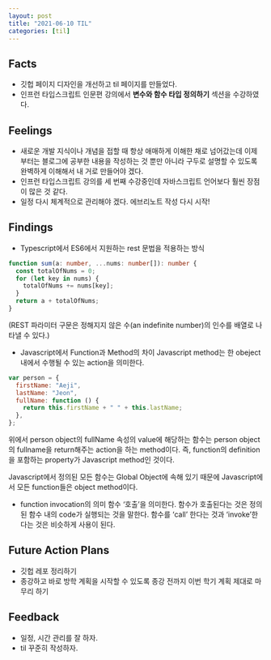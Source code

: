 ```yaml
---
layout: post
title: "2021-06-10 TIL"
categories: [til]
---
```


## Facts

- 깃헙 페이지 디자인을 개선하고 til 페이지를 만들었다.
- 인프런 타입스크립트 인문편 강의에서 **변수와 함수 타입 정의하기** 섹션을 수강하였다.

## Feelings

- 새로운 개발 지식이나 개념을 접할 때 항상 애매하게 이해한 채로 넘어갔는데 이제부터는 블로그에 공부한 내용을 작성하는 것 뿐만 아니라 구두로 설명할 수 있도록 완벽하게 이해해서 내 거로 만들어야 겠다.
- 인프런 타입스크립트 강의를 세 번째 수강중인데 자바스크립트 언어보다 훨씬 장점이 많은 것 같다.
- 일정 다시 체계적으로 관리해야 겠다. 에브리노트 작성 다시 시작!

## Findings

- Typescript에서 ES6에서 지원하는 rest 문법을 적용하는 방식

```typescript
function sum(a: number, ...nums: number[]): number {
  const totalOfNums = 0;
  for (let key in nums) {
    totalOfNums += nums[key];
  }
  return a + totalOfNums;
}
```

(REST 파라미터 구문은 정해지지 않은 수(an indefinite number)의 인수를 배열로 나타낼 수 있다.)

- Javascript에서 Function과 Method의 차이
  Javascript method는 한 obeject 내에서 수행될 수 있는 action을 의미한다.

```javascript
var person = {
  firstName: "Aeji",
  lastName: "Jeon",
  fullName: function () {
    return this.firstName + " " + this.lastName;
  },
};
```

위에서 person object의 fullName 속성의 value에 해당하는 함수는 person object의 fullname을 return해주는 action을 하는 method이다.
즉, function의 definition을 포함하는 property가 Javascript method인 것이다.

Javascript에서 정의된 모든 함수는 Global Object에 속해 있기 때문에 Javascript에서 모든 function들은 object method이다.

- function invocation의 의미
  함수 ‘호출’을 의미한다. 함수가 호출된다는 것은 정의된 함수 내의 code가 실행되는 것을 말한다. 함수를 ‘call’ 한다는 것과 ‘invoke’한다는 것은 비슷하게 사용이 된다.

## Future Action Plans

- 깃헙 레포 정리하기
- 종강하고 바로 방학 계획을 시작할 수 있도록 종강 전까지 이번 학기 계획 제대로 마무리 하기

## Feedback

- 일정, 시간 관리를 잘 하자.
- til 꾸준히 작성하자.
